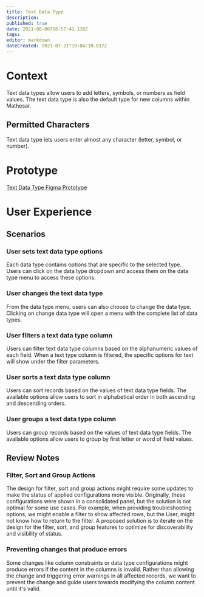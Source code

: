 ```yaml
---
title: Text Data Type
description: 
published: true
date: 2021-08-06T16:57:41.138Z
tags: 
editor: markdown
dateCreated: 2021-07-21T10:04:10.817Z
---
```


# Context
Text data types allow users to add letters, symbols, or numbers as field values. The text data type is also the default type for new columns within Mathesar. 

## Permitted Characters
Text data type lets users enter almost any character (letter, symbol, or number).

# Prototype
[Text Data Type Figma Prototype](https://www.figma.com/proto/Uaf1ntcldzK2U41Jhw6vS2/Mathesar-MVP?page-id=2965%3A22194&node-id=3026%3A19273&viewport=-2010%2C270%2C1.0617244243621826&scaling=contain&starting-point-node-id=3026%3A19273)

# User Experience

## Scenarios
### User sets text data type options
Each data type contains options that are specific to the selected type. Users can click on the data type dropdown and access them on the data type menu to access these options.

### User changes the text data type
From the data type menu, users can also choose to change the data type. Clicking on change data type will open a menu with the complete list of data types. 

### User filters a text data type column
Users can filter text data type columns based on the alphanumeric values of each field. When a text type column is filtered, the specific options for text will show under the filter parameters. 

### User sorts a text data type column
Users can sort records based on the values of text data type fields. The available options allow users to sort in alphabetical order in both ascending and descending orders.

### User groups a text data type column
Users can group records based on the values of text data type fields. The available options allow users to group by first letter or word of field values.

## Review Notes
### Filter, Sort and Group Actions
The design for filter, sort and group actions might require some updates to make the status of applied configurations more visible. Originally, these configurations were shown in a consolidated panel, but the solution is not optimal for some use cases. For example, when providing troubleshooting options, we might enable a filter to show affected rows, but the User, might not know how to return to the filter. A proposed solution is to iterate on the design for the filter, sort, and group features to optimize for discoverability and visibility of status.

### Preventing changes that produce errors
Some changes like column constraints or data type configurations might produce errors if the content in the columns is invalid. Rather than allowing the change and triggering error warnings in all affected records, we want to prevent the change and guide users towards modifying the column content until it's valid. 
